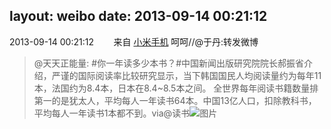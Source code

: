 layout: weibo
date: 2013-09-14 00:21:12
---
<meta name="referrer" content="no-referrer" />

2013-09-14 00:21:12  &nbsp;&nbsp;&nbsp;&nbsp;&nbsp;&nbsp; 来自 <a href="http://app.weibo.com/t/feed/22zMnn" rel="nofollow">小米手机</a>
呵呵//@于丹:转发微博
>  @天天正能量: #你一年读多少本书？#中国新闻出版研究院院长郝振省介绍，严谨的国际阅读率比较研究显示，当下韩国国民人均阅读量约为每年11本，法国约为8.4本，日本在8.4~8.5本之间。 全世界每年阅读书籍数量排第一的是犹太人，平均每人一年读书64本。中国13亿人口，扣除教科书，平均每人一年读书1本都不到。via@读书 ​​​
>  ![图片](https://ww1.sinaimg.cn/large/83f4cee4gw1e8kmgguav7j20c807ydgm.jpg)
